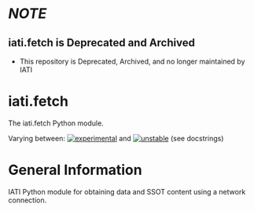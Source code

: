 # _NOTE_

## iati.fetch is Deprecated and Archived

- This repository is Deprecated, Archived, and no longer maintained by IATI

# iati.fetch

The iati.fetch Python module.

Varying between: [![experimental](http://badges.github.io/stability-badges/dist/experimental.svg)](http://github.com/badges/stability-badges) and [![unstable](http://badges.github.io/stability-badges/dist/unstable.svg)](http://github.com/badges/stability-badges) (see docstrings)

General Information
===================

IATI Python module for obtaining data and SSOT content using a network connection.
